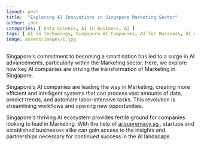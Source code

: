 ```yaml
---
layout: post
title:  "Exploring AI Innovations in Singapore Marketing Sector"
author: jane
categories: [ Data Science, AI in Business, AI ]
tags: [ AI in Technology, Singapore AI Companies, AI for Business, AI Applications, AI Trends ]
image: assets/images/1.jpg
---
```


Singapore's commitment to becoming a smart nation has led to a surge in AI advancements, particularly within the Marketing sector. Here, we explore how key AI companies are driving the transformation of Marketing in Singapore.

Singapore's AI companies are leading the way in Marketing, creating more efficient and intelligent systems that can process vast amounts of data, predict trends, and automate labor-intensive tasks. This revolution is streamlining workflows and opening new opportunities.

Singapore's thriving AI ecosystem provides fertile ground for companies looking to lead in Marketing. With the help of <a href="https://ai.supremacy.sg" target="_blank"> ai.supremacy.sg </a>, startups and established businesses alike can gain access to the insights and partnerships necessary for continued success in the AI landscape.
